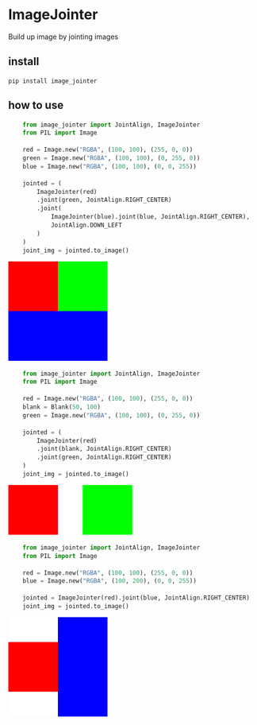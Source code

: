# ImageJointer

Build up image by jointing images

## install 
```
pip install image_jointer
```

## how to use

```python
    from image_jointer import JointAlign, ImageJointer
    from PIL import Image
    
    red = Image.new("RGBA", (100, 100), (255, 0, 0))
    green = Image.new("RGBA", (100, 100), (0, 255, 0))
    blue = Image.new("RGBA", (100, 100), (0, 0, 255))

    jointed = (
        ImageJointer(red)
        .joint(green, JointAlign.RIGHT_CENTER)
        .joint(
            ImageJointer(blue).joint(blue, JointAlign.RIGHT_CENTER),
            JointAlign.DOWN_LEFT
        )
    )
    joint_img = jointed.to_image()
```

![simple](./doc/joint_simple.png)
```python
    from image_jointer import JointAlign, ImageJointer
    from PIL import Image    

    red = Image.new("RGBA", (100, 100), (255, 0, 0))
    blank = Blank(50, 100)
    green = Image.new("RGBA", (100, 100), (0, 255, 0))

    jointed = (
        ImageJointer(red)
        .joint(blank, JointAlign.RIGHT_CENTER)
        .joint(green, JointAlign.RIGHT_CENTER)
    )
    joint_img = jointed.to_image()
```
![blank](./doc/joint_blank.png)

```python
    from image_jointer import JointAlign, ImageJointer
    from PIL import Image

    red = Image.new("RGBA", (100, 100), (255, 0, 0))
    blue = Image.new("RGBA", (100, 200), (0, 0, 255))

    jointed = ImageJointer(red).joint(blue, JointAlign.RIGHT_CENTER)
    joint_img = jointed.to_image()
```
![side_center](./doc/joint_side_center.png)
